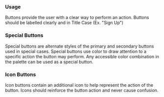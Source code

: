 ### Usage

Buttons provide the user with a clear way to perform an action. Buttons should be labelled clearly and in Title Case (Ex. "Sign Up")

### Special Buttons

Special buttons are alternate styles of the primary and secondary buttons used in special cases. Special buttons use color to draw attention to a specific action the button may perform. Any accessible color combination in the palette can be used as a special button.

### Icon Buttons

Icon buttons contain an additional icon to help represent the action of the button. Icons should reinforce the button action and never cause confusion. 